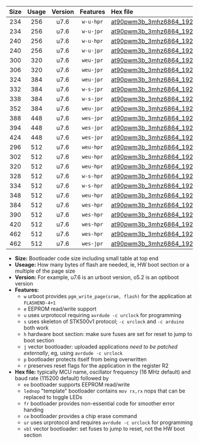 |Size|Usage|Version|Features|Hex file|
|:-:|:-:|:-:|:-:|:--|
|234|256|u7.6|`w-u-hpr`|[at90pwm3b_3mhz6864_19200bps_ur.hex](https://raw.githubusercontent.com/stefanrueger/urboot/main/at90pwm3b_3mhz6864_19200bps_ur.hex)|
|234|256|u7.6|`w-u-jpr`|[at90pwm3b_3mhz6864_19200bps_ur_vbl.hex](https://raw.githubusercontent.com/stefanrueger/urboot/main/at90pwm3b_3mhz6864_19200bps_ur_vbl.hex)|
|240|256|u7.6|`w-u-hpr`|[at90pwm3b_3mhz6864_19200bps_lednop_ur.hex](https://raw.githubusercontent.com/stefanrueger/urboot/main/at90pwm3b_3mhz6864_19200bps_lednop_ur.hex)|
|240|256|u7.6|`w-u-jpr`|[at90pwm3b_3mhz6864_19200bps_lednop_ur_vbl.hex](https://raw.githubusercontent.com/stefanrueger/urboot/main/at90pwm3b_3mhz6864_19200bps_lednop_ur_vbl.hex)|
|300|320|u7.6|`weu-jpr`|[at90pwm3b_3mhz6864_19200bps_ee_ur_vbl.hex](https://raw.githubusercontent.com/stefanrueger/urboot/main/at90pwm3b_3mhz6864_19200bps_ee_ur_vbl.hex)|
|306|320|u7.6|`weu-jpr`|[at90pwm3b_3mhz6864_19200bps_ee_lednop_ur_vbl.hex](https://raw.githubusercontent.com/stefanrueger/urboot/main/at90pwm3b_3mhz6864_19200bps_ee_lednop_ur_vbl.hex)|
|324|384|u7.6|`weu-jpr`|[at90pwm3b_3mhz6864_19200bps_ee_lednop_fr_ur_vbl.hex](https://raw.githubusercontent.com/stefanrueger/urboot/main/at90pwm3b_3mhz6864_19200bps_ee_lednop_fr_ur_vbl.hex)|
|332|384|u7.6|`w-s-jpr`|[at90pwm3b_3mhz6864_19200bps_vbl.hex](https://raw.githubusercontent.com/stefanrueger/urboot/main/at90pwm3b_3mhz6864_19200bps_vbl.hex)|
|338|384|u7.6|`w-s-jpr`|[at90pwm3b_3mhz6864_19200bps_lednop_vbl.hex](https://raw.githubusercontent.com/stefanrueger/urboot/main/at90pwm3b_3mhz6864_19200bps_lednop_vbl.hex)|
|352|384|u7.6|`weu-jpr`|[at90pwm3b_3mhz6864_19200bps_ee_lednop_fr_ce_ur_vbl.hex](https://raw.githubusercontent.com/stefanrueger/urboot/main/at90pwm3b_3mhz6864_19200bps_ee_lednop_fr_ce_ur_vbl.hex)|
|388|448|u7.6|`wes-jpr`|[at90pwm3b_3mhz6864_19200bps_ee_vbl.hex](https://raw.githubusercontent.com/stefanrueger/urboot/main/at90pwm3b_3mhz6864_19200bps_ee_vbl.hex)|
|394|448|u7.6|`wes-jpr`|[at90pwm3b_3mhz6864_19200bps_ee_lednop_vbl.hex](https://raw.githubusercontent.com/stefanrueger/urboot/main/at90pwm3b_3mhz6864_19200bps_ee_lednop_vbl.hex)|
|424|448|u7.6|`wes-jpr`|[at90pwm3b_3mhz6864_19200bps_ee_lednop_fr_vbl.hex](https://raw.githubusercontent.com/stefanrueger/urboot/main/at90pwm3b_3mhz6864_19200bps_ee_lednop_fr_vbl.hex)|
|296|512|u7.6|`weu-hpr`|[at90pwm3b_3mhz6864_19200bps_ee_ur.hex](https://raw.githubusercontent.com/stefanrueger/urboot/main/at90pwm3b_3mhz6864_19200bps_ee_ur.hex)|
|302|512|u7.6|`weu-hpr`|[at90pwm3b_3mhz6864_19200bps_ee_lednop_ur.hex](https://raw.githubusercontent.com/stefanrueger/urboot/main/at90pwm3b_3mhz6864_19200bps_ee_lednop_ur.hex)|
|320|512|u7.6|`weu-hpr`|[at90pwm3b_3mhz6864_19200bps_ee_lednop_fr_ur.hex](https://raw.githubusercontent.com/stefanrueger/urboot/main/at90pwm3b_3mhz6864_19200bps_ee_lednop_fr_ur.hex)|
|328|512|u7.6|`w-s-hpr`|[at90pwm3b_3mhz6864_19200bps.hex](https://raw.githubusercontent.com/stefanrueger/urboot/main/at90pwm3b_3mhz6864_19200bps.hex)|
|334|512|u7.6|`w-s-hpr`|[at90pwm3b_3mhz6864_19200bps_lednop.hex](https://raw.githubusercontent.com/stefanrueger/urboot/main/at90pwm3b_3mhz6864_19200bps_lednop.hex)|
|348|512|u7.6|`weu-hpr`|[at90pwm3b_3mhz6864_19200bps_ee_lednop_fr_ce_ur.hex](https://raw.githubusercontent.com/stefanrueger/urboot/main/at90pwm3b_3mhz6864_19200bps_ee_lednop_fr_ce_ur.hex)|
|384|512|u7.6|`wes-hpr`|[at90pwm3b_3mhz6864_19200bps_ee.hex](https://raw.githubusercontent.com/stefanrueger/urboot/main/at90pwm3b_3mhz6864_19200bps_ee.hex)|
|390|512|u7.6|`wes-hpr`|[at90pwm3b_3mhz6864_19200bps_ee_lednop.hex](https://raw.githubusercontent.com/stefanrueger/urboot/main/at90pwm3b_3mhz6864_19200bps_ee_lednop.hex)|
|420|512|u7.6|`wes-hpr`|[at90pwm3b_3mhz6864_19200bps_ee_lednop_fr.hex](https://raw.githubusercontent.com/stefanrueger/urboot/main/at90pwm3b_3mhz6864_19200bps_ee_lednop_fr.hex)|
|462|512|u7.6|`wes-hpr`|[at90pwm3b_3mhz6864_19200bps_ee_lednop_fr_ce.hex](https://raw.githubusercontent.com/stefanrueger/urboot/main/at90pwm3b_3mhz6864_19200bps_ee_lednop_fr_ce.hex)|
|462|512|u7.6|`wes-jpr`|[at90pwm3b_3mhz6864_19200bps_ee_lednop_fr_ce_vbl.hex](https://raw.githubusercontent.com/stefanrueger/urboot/main/at90pwm3b_3mhz6864_19200bps_ee_lednop_fr_ce_vbl.hex)|

- **Size:** Bootloader code size including small table at top end
- **Useage:** How many bytes of flash are needed, ie, HW boot section or a multiple of the page size
- **Version:** For example, u7.6 is an urboot version, o5.2 is an optiboot version
- **Features:**
  + `w` urboot provides `pgm_write_page(sram, flash)` for the application at `FLASHEND-4+1`
  + `e` EEPROM read/write support
  + `u` uses urprotocol requiring `avrdude -c urclock` for programming
  + `s` uses skeleton of STK500v1 protocol; `-c urclock` and `-c arduino` both work
  + `h` hardware boot section: make sure fuses are set for reset to jump to boot section
  + `j` vector bootloader: uploaded applications *need to be patched externally*, eg, using `avrdude -c urclock`
  + `p` bootloader protects itself from being overwritten
  + `r` preserves reset flags for the application in the register R2
- **Hex file:** typically MCU name, oscillator frequency (16 MHz default) and baud rate (115200 default) followed by
  + `ee` bootloader supports EEPROM read/write
  + `lednop` "template" bootloader contains `mov rx,rx` nops that can be replaced to toggle LEDs
  + `fr` bootloader provides non-essential code for smoother error handing
  + `ce` bootloader provides a chip erase command
  + `ur` uses urprotocol and requires `avrdude -c urclock` for programming
  + `vbl` vector bootloader: set fuses to jump to reset, not the HW boot section
